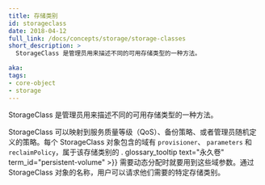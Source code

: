 ```yaml
---
title: 存储类别
id: storageclass
date: 2018-04-12
full_link: /docs/concepts/storage/storage-classes
short_description: >
  StorageClass 是管理员用来描述不同的可用存储类型的一种方法。

aka: 
tags:
- core-object
- storage
---
```


<!--
---
title: Storage Class
id: storageclass
date: 2018-04-12
full_link: /docs/concepts/storage/storage-classes
short_description: >
  A StorageClass provides a way for administrators to describe different available storage types.

aka:
tags:
- core-object
- storage
---
-->

<!--
  A StorageClass provides a way for administrators to describe different available storage types.
-->

 StorageClass 是管理员用来描述不同的可用存储类型的一种方法。

<!--more--> 

<!--
StorageClasses can map to quality-of-service levels, backup policies, or to arbitrary policies determined by cluster administrators. Each StorageClass contains the fields `provisioner`, `parameters`, and `reclaimPolicy`, which are used when a . glossary_tooltip text="Persistent Volume" term_id="persistent-volume" >}} belonging to the class needs to be dynamically provisioned. Users can request a particular class using the name of a StorageClass object.
-->

StorageClass 可以映射到服务质量等级（QoS）、备份策略、或者管理员随机定义的策略。每个 StorageClass 对象包含的域有  `provisioner`、 `parameters` 和 `reclaimPolicy`，属于该存储类别的 . glossary_tooltip text="永久卷" term_id="persistent-volume" >}} 需要动态分配时就要用到这些域参数。通过 StorageClass 对象的名称，用户可以请求他们需要的特定存储类别。 

